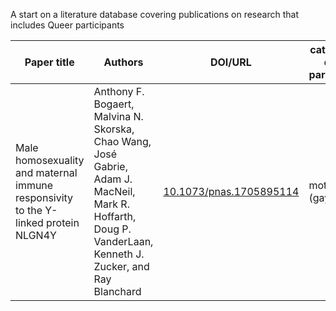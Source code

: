 A start on a literature database covering publications on research that includes Queer participants

| Paper title   | Authors       | DOI/URL  | category of queer participants |  discipline | sample size?|
| ------------- |---------------|----------|--------------------------------|-------------|-------------|
|Male homosexuality and maternal immune responsivity to the Y-linked protein NLGN4Y|Anthony F. Bogaert, Malvina N. Skorska, Chao Wang, José Gabrie, Adam J. MacNeil, Mark R. Hoffarth, Doug P. VanderLaan, Kenneth J. Zucker, and Ray Blanchard|[10.1073/pnas.1705895114](https://doi.org/10.1073/pnas.1705895114)|mothers of (gay) men|genetics|159|
